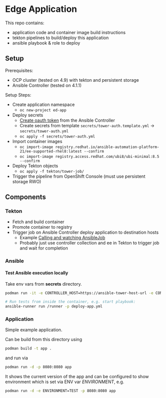 # Edge Application

This repo contains:
- application code and container image build instructions
- tekton pipelines to build/deploy this application
- ansible playbook & role to deploy

## Setup

Prerequisites:
- OCP cluster (tested on 4.9) with tekton and persistent storage
- Ansible Controller (tested on 4.1.1)

Setup Steps:
- Create application namespace
  - `oc new-project ed-app`
- Deploy secrets
  - [Create oauth token](https://docs.ansible.com/automation-controller/4.1.0/html/userguide/applications_auth.html#ug-tokens-auth-create) from the Ansible Controller
  - Create secrets from template `secrets/tower-auth.template.yml` -> `secrets/tower-auth.yml`
  - `oc apply -f secrets/tower-auth.yml`
- Import container images
  - `oc import-image registry.redhat.io/ansible-automation-platform-21/ee-supported-rhel8:latest --confirm`
  - `oc import-image registry.access.redhat.com/ubi8/ubi-minimal:8.5 --confirm`
- Deploy Tekton objects
  - `oc apply -f tekton/tower-job/`
- Trigger the pipeline from OpenShift Console (must use persistent storage RWO)

## Components

### Tekton 

- Fetch and build container
- Promote container to registry
- Trigger job on Ansible Controller deploy application to destination hosts
  - Example [Calling and watching AnsibleJob](https://gitlab.com/redhat-cop/ansible-ssa/role-aap-operator/-/blob/main/tasks/aap-controller-job.yml)
  - Probably just use controller collection and ee in Tekton to trigger job and wait for completion


### Ansible

#### Test Ansible execution locally

Take env vars from **secrets** directory.

```bash
podman run -it -e CONTROLLER_HOST=https://ansible-tower-host-url -e CONTROLLER_OAUTH_TOKEN=ansible-tower-api-token registry.redhat.io/ansible-automation-platform-21/ee-supported-rhel8:latest bash

# Run tests from inside the container, e.g. start playbook:
ansible-runner run /runner -p deploy-app.yml
```

### Application 

Simple example application. 

Can be build from this directory using 

```bash
podman build -t app .
```

and run via 

```bash
podman run -d -p 8080:8080 app
```

It shows the current version of the app and can be configured to show environment which is set via ENV var *ENVIRONMENT*, e.g.

```bash
podman run -d -e ENVIRONMENT=TEST -p 8080:8080 app
```
